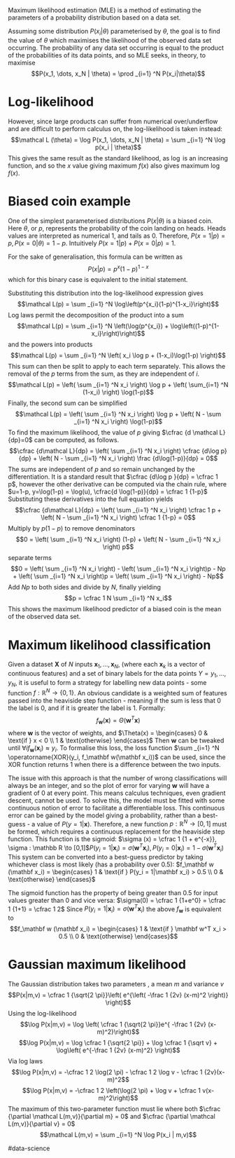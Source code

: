 Maximum likelihood estimation (MLE) is a method of estimating the parameters of a probability distribution based on a data set.

Assuming some distribution $P(x_i|\theta)$ parameterised by $\theta$, the goal is to find the value of $\theta$ which maximises the likelihood of the observed data set occurring. The probability of any data set occurring is equal to the product of the probabilities of its data points, and so MLE seeks, in theory, to maximise $$P(x_1, \dots, x_N | \theta) = \prod _{i=1} ^N P(x_i|\theta)$$
# Log-likelihood
However, since large products can suffer from numerical over/underflow and are difficult to perform calculus on, the log-likelihood is taken instead: $$\mathcal L (\theta) = \log P(x_1, \dots, x_N | \theta) = \sum _{i=1} ^N \log p(x_i | \theta)$$This gives the same result as the standard likelihood, as $\log$ is an increasing function, and so the $x$ value giving maximum $f(x)$ also gives maximum $\log f(x)$.
# Biased coin example
One of the simplest parameterised distributions $P(x|\theta)$ is a biased coin. Here $\theta$, or $p$, represents the probability of the coin landing on heads. Heads values are interpreted as numerical $1$, and tails as $0$. Therefore, $P(x=1|p) = p , P(x=0|\theta) = 1-p$. Intuitively $P(x=1|p) + P(x=0|p) = 1$.

For the sake of generalisation, this formula can be written as $$P(x|p) = p^x(1-p)^{1-x}$$which for this binary case is equivalent to the initial statement.
 
Substituting this distribution into the log-likelihood expression gives $$\mathcal L(p) = \sum _{i=1} ^N \log\left(p^{x_i}(1-p)^{1-x_i}\right)$$Log laws permit the decomposition of the product into a sum $$\mathcal L(p) = \sum _{i=1} ^N \left(\log(p^{x_i}) +  \log\left((1-p)^{1-x_i}\right)\right)$$and the powers into products $$\mathcal L(p) = \sum _{i=1} ^N \left( x_i \log p + (1-x_i)\log(1-p) \right)$$This sum can then be split to apply to each term separately. This allows the removal of the $p$ terms from the sum, as they are independent of $i$. $$\mathcal L(p) = \left( \sum _{i=1} ^N x_i \right) \log p + \left( \sum_{i=1} ^N (1-x_i) \right) \log(1-p)$$Finally, the second sum can be simplified $$\mathcal L(p) = \left( \sum _{i=1} ^N x_i \right) \log p + \left( N - \sum _{i=1} ^N x_i \right) \log(1-p)$$
To find the maximum likelihood, the value of $p$ giving $\cfrac {d \mathcal L}{dp}=0$ can be computed, as follows. $$\cfrac {d\mathcal L}{dp} = \left( \sum _{i=1} ^N x_i \right) \cfrac {d\log p}{dp} + \left( N - \sum _{i=1} ^N x_i \right) \frac {d\log(1-p)}{dp} = 0$$The sums are independent of $p$ and so remain unchanged by the differentiation. 
It is a standard result that $\cfrac {d\log p }{dp} = \cfrac 1 p$, however the other derivative can be computed via the chain rule, where $u=1-p, y=\log(1-p) = \log(u), \cfrac{d \log(1-p)}{dp} = \cfrac 1 {1-p}$
Substituting these derivatives into the full equation yields $$\cfrac {d\mathcal L}{dp} = \left( \sum _{i=1} ^N x_i \right) \cfrac 1 p + \left( N - \sum _{i=1} ^N x_i \right) \cfrac 1 {1-p} = 0$$Multiply by $p(1-p)$ to remove denominators $$0 = \left( \sum _{i=1} ^N x_i \right) (1-p) + \left( N - \sum _{i=1} ^N x_i \right) p$$separate terms $$0 = \left( \sum _{i=1} ^N x_i \right) - \left( \sum _{i=1} ^N x_i \right)p - Np + \left( \sum _{i=1} ^N x_i \right)p = \left( \sum _{i=1} ^N x_i \right) - Np$$Add $Np$ to both sides and divide by $N$, finally yielding $$p = \cfrac 1 N \sum _{i=1} ^N x_i$$This shows the maximum likelihood predictor of a biased coin is the mean of the observed data set.

# Maximum likelihood classification
Given a dataset $\mathbf X$ of $N$ inputs $\mathbf x_1, \dots, \mathbf x_N$,  (where each $\mathbf x_k$ is a vector of continuous features) and a set of binary labels for the data points $Y = y_1, \dots, y_N$, it is useful to form a strategy for labelling new data points - some function $f: \mathbb R^N \to \{0,1\}$. 
An obvious candidate is a weighted sum of features passed into the heaviside step function - meaning if the sum is less that $0$ the label is $0$, and if it is greater the label is $1$. Formally: $$f_\mathbf w(\mathbf x) = \Theta(\mathbf w ^T \mathbf x)$$ where $\mathbf w$ is the vector of weights, and $\Theta(x) = \begin{cases} 0 & \text{if } x < 0 \\ 1 & \text{otherwise} \end{cases}$
Then $\mathbf w$ can be tweaked until $\forall i f_\mathbf w (\mathbf x_i) \approx y_i$. To formalise this loss, the loss function $\sum _{i=1} ^N \operatorname{XOR}(y_i, f_\mathbf w(\mathbf x_i))$ can be used, since the XOR function returns 1 when there is a difference between the two inputs.

The issue with this approach is that the number of wrong classifications will always be an integer, and so the plot of error for varying $\mathbf w$ will have a gradient of 0 at every point. This means calculus techniques, even gradient descent, cannot be used. 
To solve this, the model must be fitted with some continuous notion of error to facilitate a differentiable loss.
This continuous error can be gained by the model giving a probability, rather than a best-guess - a value of $P(y=1|\mathbf x)$. Therefore, a new function $p : \mathbb R ^N \to [0,1]$ must be formed, which requires a continuous replacement for the heaviside step function.
This function is the sigmoid: $\sigma (x) = \cfrac 1 {1 + e^{-x}}, \sigma : \mathbb R \to [0,1]$$P(y_i = 1 | \mathbf x_i) = \sigma(\mathbf w^T \mathbf x_i), P(y_i = 0 | \mathbf x_i) = 1- \sigma(\mathbf w^T \mathbf x_i)$
This system can be converted into a best-guess predictor by taking whichever class is most likely (has a probability over $0.5$):
$f_\mathbf w (\mathbf x_i) = \begin{cases} 1 & \text{if } P(y_i = 1|\mathbf x_i) > 0.5 \\ 0 & \text{otherwise} \end{cases}$

The sigmoid function has the property of being greater than $0.5$ for input values greater than $0$ and vice versa: $\sigma(0) = \cfrac 1 {1+e^0} = \cfrac 1 {1+1} = \cfrac 1 2$
Since $P(y_i = 1|\mathbf x_i) = \sigma(\mathbf w^T \mathbf x_i)$ the above $f_\mathbf w$ is equivalent to $$f_\mathbf w (\mathbf x_i) = \begin{cases} 1 & \text{if } \mathbf w^T x_i > 0.5 \\ 0 & \text{otherwise} \end{cases}$$

# Gaussian maximum likelihood
The Gaussian distribution takes two parameters , a mean $m$ and variance $v$$$P(x|m,v) = \cfrac 1 {\sqrt{2 \pi}}\left( e^{\left( -\frac 1 {2v} (x-m)^2 \right)} \right)$$Using the log-likelihood $$\log P(x|m,v) = \log \left( \cfrac 1 {\sqrt{2 \pi}}e^{ -\frac 1 {2v} (x-m)^2}\right)$$$$\log P(x|m,v) = \log \cfrac 1 {\sqrt{2 \pi}} + \log \cfrac 1 {\sqrt v} + \log\left( e^{-\frac 1 {2v} (x-m)^2} \right)$$Via log laws $$\log P(x|m,v) = -\cfrac 1 2 \log(2 \pi) - \cfrac 1 2 \log v - \cfrac 1 {2v}(x-m)^2$$$$\log P(x|m,v) = -\cfrac 1 2 \left(\log(2 \pi) + \log v + \cfrac 1 v(x-m)^2\right)$$
The maximum of this two-parameter function must lie where both $\cfrac {\partial \mathcal L(m,v)}{\partial m} = 0$ and $\cfrac {\partial \mathcal L(m,v)}{\partial v} = 0$
$$\mathcal L(m,v) = \sum _{i=1} ^N \log P(x_i | m,v)$$

#data-science